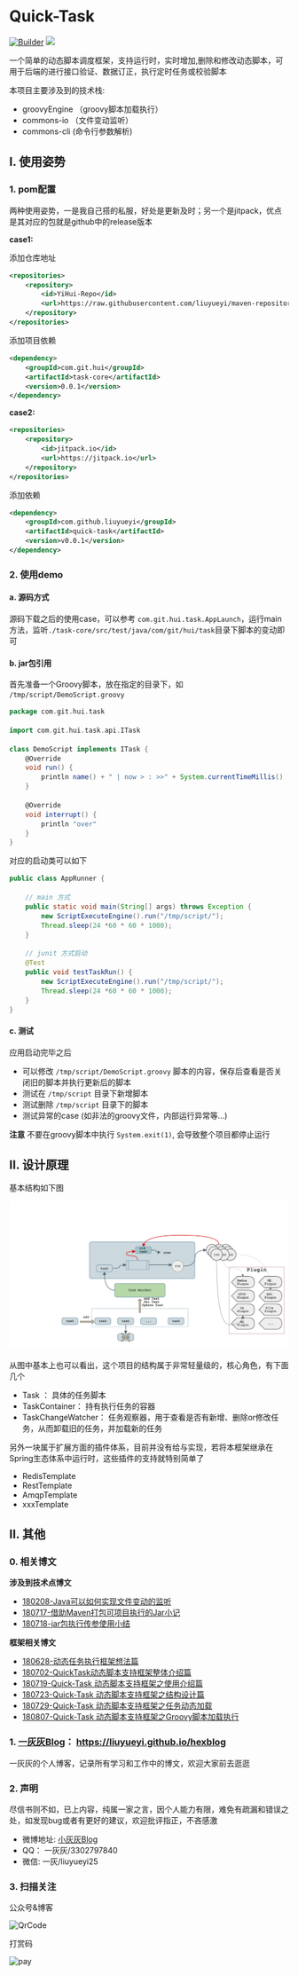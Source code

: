 # Quick-Task

[![Builder](https://travis-ci.org/liuyueyi/quick-task.svg?branch=master)](https://travis-ci.org/liuyueyi/quick-task) 
[![](https://jitpack.io/v/liuyueyi/quick-task.svg)](https://jitpack.io/#liuyueyi/quick-task)

一个简单的动态脚本调度框架，支持运行时，实时增加,删除和修改动态脚本，可用于后端的进行接口验证、数据订正，执行定时任务或校验脚本

本项目主要涉及到的技术栈:

- groovyEngine （groovy脚本加载执行）
- commons-io （文件变动监听）
- commons-cli (命令行参数解析)


## I. 使用姿势

### 1. pom配置

两种使用姿势，一是我自己搭的私服，好处是更新及时；另一个是jitpack，优点是其对应的包就是github中的release版本

**case1:**

添加仓库地址

```xml
<repositories>
    <repository>
        <id>YiHui-Repo</id>
        <url>https://raw.githubusercontent.com/liuyueyi/maven-repository/master/repository</url>
    </repository>
</repositories>
```

添加项目依赖

```xml
<dependency>
    <groupId>com.git.hui</groupId>
    <artifactId>task-core</artifactId>
    <version>0.0.1</version>
</dependency>
```

**case2:**

```xml
<repositories>
    <repository>
        <id>jitpack.io</id>
        <url>https://jitpack.io</url>
    </repository>
</repositories>
```

添加依赖

```xml
<dependency>
    <groupId>com.github.liuyueyi</groupId>
    <artifactId>quick-task</artifactId>
    <version>v0.0.1</version>
</dependency>
```


### 2. 使用demo

#### a. 源码方式

源码下载之后的使用case，可以参考 `com.git.hui.task.AppLaunch`，运行main方法，监听`./task-core/src/test/java/com/git/hui/task`目录下脚本的变动即可

#### b. jar包引用

首先准备一个Groovy脚本，放在指定的目录下，如 `/tmp/script/DemoScript.groovy`

```groovy
package com.git.hui.task

import com.git.hui.task.api.ITask

class DemoScript implements ITask {
    @Override
    void run() {
        println name() + " | now > : >>" + System.currentTimeMillis()
    }

    @Override
    void interrupt() {
        println "over"
    }
}
```

对应的启动类可以如下

```java
public class AppRunner {

    // main 方式
    public static void main(String[] args) throws Exception {
        new ScriptExecuteEngine().run("/tmp/script/");
        Thread.sleep(24 *60 * 60 * 1000);
    }
    
    // junit 方式启动
    @Test
    public void testTaskRun() {
        new ScriptExecuteEngine().run("/tmp/script/");
        Thread.sleep(24 *60 * 60 * 1000);
    }
}
```

#### c. 测试

应用启动完毕之后

- 可以修改 `/tmp/script/DemoScript.groovy` 脚本的内容，保存后查看是否关闭旧的脚本并执行更新后的脚本
- 测试在 `/tmp/script` 目录下新增脚本
- 测试删除 `/tmp/script` 目录下的脚本
- 测试异常的case (如非法的groovy文件，内部运行异常等...)

**注意** 不要在groovy脚本中执行 `System.exit(1)`, 会导致整个项目都停止运行


## II. 设计原理

基本结构如下图

![脚本框架.png](https://raw.githubusercontent.com/liuyueyi/Source/master/img/blog/daywork/180628/tech.png)

从图中基本上也可以看出，这个项目的结构属于非常轻量级的，核心角色，有下面几个

- Task ： 具体的任务脚本
- TaskContainer： 持有执行任务的容器
- TaskChangeWatcher： 任务观察器，用于查看是否有新增、删除or修改任务，从而卸载旧的任务，并加载新的任务


另外一块属于扩展方面的插件体系，目前并没有给与实现，若将本框架继承在Spring生态体系中运行时，这些插件的支持就特别简单了

- RedisTemplate
- RestTemplate
- AmqpTemplate
- xxxTemplate

## II. 其他

### 0. 相关博文

**涉及到技术点博文**

- [180208-Java可以如何实现文件变动的监听](https://liuyueyi.github.io/hexblog/2018/02/08/Java%E5%8F%AF%E4%BB%A5%E5%A6%82%E4%BD%95%E5%AE%9E%E7%8E%B0%E6%96%87%E4%BB%B6%E5%8F%98%E5%8A%A8%E7%9A%84%E7%9B%91%E5%90%AC/)
- [180717-借助Maven打包可项目执行的Jar小记](https://liuyueyi.github.io/hexblog/2018/07/17/180717-%E5%80%9F%E5%8A%A9Maven%E6%89%93%E5%8C%85%E5%8F%AF%E9%A1%B9%E7%9B%AE%E6%89%A7%E8%A1%8C%E7%9A%84Jar%E5%B0%8F%E8%AE%B0/)
- [180718-jar包执行传参使用小结](https://liuyueyi.github.io/hexblog/2018/07/18/180718-jar%E5%8C%85%E6%89%A7%E8%A1%8C%E4%BC%A0%E5%8F%82%E4%BD%BF%E7%94%A8%E5%B0%8F%E7%BB%93/)

**框架相关博文**

- [180628-动态任务执行框架想法篇](https://liuyueyi.github.io/hexblog/2018/06/28/180628-%E5%8A%A8%E6%80%81%E4%BB%BB%E5%8A%A1%E6%89%A7%E8%A1%8C%E6%A1%86%E6%9E%B6%E6%83%B3%E6%B3%95%E7%AF%87/)
- [180702-QuickTask动态脚本支持框架整体介绍篇](https://liuyueyi.github.io/hexblog/2018/07/02/180702-QuickTask%E5%8A%A8%E6%80%81%E8%84%9A%E6%9C%AC%E6%94%AF%E6%8C%81%E6%A1%86%E6%9E%B6%E6%95%B4%E4%BD%93%E4%BB%8B%E7%BB%8D%E7%AF%87/)
- [180719-Quick-Task 动态脚本支持框架之使用介绍篇](https://liuyueyi.github.io/hexblog/2018/07/19/180719-Quick-Task-%E5%8A%A8%E6%80%81%E8%84%9A%E6%9C%AC%E6%94%AF%E6%8C%81%E6%A1%86%E6%9E%B6%E4%B9%8B%E4%BD%BF%E7%94%A8%E4%BB%8B%E7%BB%8D%E7%AF%87/)
- [180723-Quick-Task 动态脚本支持框架之结构设计篇](https://liuyueyi.github.io/hexblog/2018/07/23/180723-Quick-Task-%E5%8A%A8%E6%80%81%E8%84%9A%E6%9C%AC%E6%94%AF%E6%8C%81%E6%A1%86%E6%9E%B6%E4%B9%8B%E7%BB%93%E6%9E%84%E8%AE%BE%E8%AE%A1%E7%AF%87/)
- [180729-Quick-Task 动态脚本支持框架之任务动态加载](https://liuyueyi.github.io/hexblog/2018/07/29/180729-Quick-Task-%E5%8A%A8%E6%80%81%E8%84%9A%E6%9C%AC%E6%94%AF%E6%8C%81%E6%A1%86%E6%9E%B6%E4%B9%8B%E4%BB%BB%E5%8A%A1%E5%8A%A8%E6%80%81%E5%8A%A0%E8%BD%BD/)
- [180807-Quick-Task 动态脚本支持框架之Groovy脚本加载执行](https://liuyueyi.github.io/hexblog/2018/08/07/180807-Quick-Task-%E5%8A%A8%E6%80%81%E8%84%9A%E6%9C%AC%E6%94%AF%E6%8C%81%E6%A1%86%E6%9E%B6%E4%B9%8BGroovy%E8%84%9A%E6%9C%AC%E5%8A%A0%E8%BD%BD%E6%89%A7%E8%A1%8C/)


### 1. [一灰灰Blog](https://liuyueyi.github.io/hexblog)： https://liuyueyi.github.io/hexblog

一灰灰的个人博客，记录所有学习和工作中的博文，欢迎大家前去逛逛


### 2. 声明

尽信书则不如，已上内容，纯属一家之言，因个人能力有限，难免有疏漏和错误之处，如发现bug或者有更好的建议，欢迎批评指正，不吝感激

- 微博地址: [小灰灰Blog](https://weibo.com/p/1005052169825577/home)
- QQ： 一灰灰/3302797840
- 微信: 一灰/liuyueyi25

### 3. 扫描关注

公众号&博客

![QrCode](https://gitee.com/liuyueyi/Source/raw/master/img/info/blogInfoV2.png)


打赏码

![pay](https://gitee.com/liuyueyi/Source/raw/master/img/pay/pay.png)

